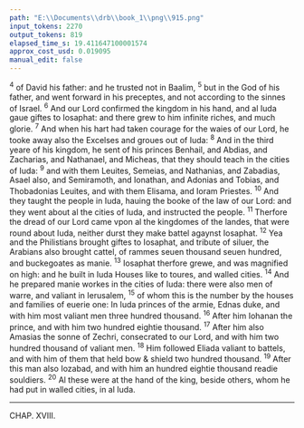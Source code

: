 ```yaml
---
path: "E:\\Documents\\drb\\book_1\\png\\915.png"
input_tokens: 2270
output_tokens: 819
elapsed_time_s: 19.411647100001574
approx_cost_usd: 0.019095
manual_edit: false
---
```

<sup>4</sup> of David his father: and he trusted not in Baalim, <sup>5</sup> but in the God of his father, and went forward in his preceptes, and not according to the sinnes of Israel. <sup>6</sup> And our Lord confirmed the kingdom in his hand, and al Iuda gaue giftes to Iosaphat: and there grew to him infinite riches, and much glorie. <sup>7</sup> And when his hart had taken courage for the waies of our Lord, he tooke away also the Excelses and groues out of Iuda: <sup>8</sup> And in the third yeare of his kingdom, he sent of his princes Benhail, and Abdias, and Zacharias, and Nathanael, and Micheas, that they should teach in the cities of Iuda: <sup>9</sup> and with them Leuites, Semeias, and Nathanias, and Zabadias, Asael also, and Semiramoth, and Ionathan, and Adonias and Tobias, and Thobadonias Leuites, and with them Elisama, and Ioram Priestes. <sup>10</sup> And they taught the people in Iuda, hauing the booke of the law of our Lord: and they went about al the cities of Iuda, and instructed the people. <sup>11</sup> Therfore the dread of our Lord came vpon al the kingdomes of the landes, that were round about Iuda, neither durst they make battel agaynst Iosaphat. <sup>12</sup> Yea and the Philistians brought giftes to Iosaphat, and tribute of siluer, the Arabians also brought cattel, of rammes seuen thousand seuen hundred, and buckegoates as manie. <sup>13</sup> Iosaphat therfore grewe, and was magnified on high: and he built in Iuda Houses like to toures, and walled cities. <sup>14</sup> And he prepared manie workes in the cities of Iuda: there were also men of warre, and valiant in Ierusalem, <sup>15</sup> of whom this is the number by the houses and families of euerie one: In Iuda princes of the armie, Ednas duke, and with him most valiant men three hundred thousand. <sup>16</sup> After him Iohanan the prince, and with him two hundred eightie thousand. <sup>17</sup> After him also Amasias the sonne of Zechri, consecrated to our Lord, and with him two hundred thousand of valiant men. <sup>18</sup> Him followed Eliada valiant to battels, and with him of them that held bow & shield two hundred thousand. <sup>19</sup> After this man also Iozabad, and with him an hundred eightie thousand readie souldiers. <sup>20</sup> Al these were at the hand of the king, beside others, whom he had put in walled cities, in al Iuda.

<hr>

CHAP. XVIII.

[^1]: Good, workes approued by new benefites from God, as a reward, therof do geue more hope & confidence to proceede from vertue to vertue. S. Tho. li. de regi. prin. li. 3. c. 4.